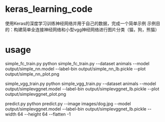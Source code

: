 # keras_learning_code
使用Keras的深度学习训练神经网络并用于自己的数据，完成一个简单示例
示例目的：构建简单全连接神经网络和小型vgg神经网络进行图片分类（猫，狗，熊猫）


# usage
simple_fc_train.py
python simple_fc_train.py --dataset animals --model output/simple_nn.model --label-bin output/simple_nn_lb.pickle --plot output/simple_nn_plot.png

simple_vgg_train.py
python simple_vgg_train.py --dataset animals --model output/simplevggnet.model --label-bin output/simplevggnet_lb.pickle --plot output/simplevggnet_plot.png

predict.py
python predict.py --image images/dog.jpg --model output/simplevggnet.model --label-bin output/simplevggnet_lb.pickle --width 64 --height 64 --flatten -1 
